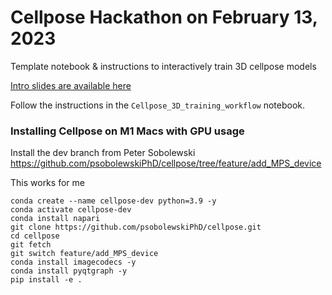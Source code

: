 # Cellpose Hackathon on February 13, 2023
Template notebook &amp; instructions to interactively train 3D cellpose models

[Intro slides are available here](https://docs.google.com/presentation/d/1IIxVK1mCvI2eoq3HV5Ro3bzcJVO1_cM6LRWOqEPGiwY/edit#slide=id.g2072dd8912e_0_238)

Follow the instructions in the `Cellpose_3D_training_workflow` notebook.



### Installing Cellpose on M1 Macs with GPU usage
Install the dev branch from Peter Sobolewski https://github.com/psobolewskiPhD/cellpose/tree/feature/add_MPS_device 

This works for me
```
conda create --name cellpose-dev python=3.9 -y
conda activate cellpose-dev
conda install napari
git clone https://github.com/psobolewskiPhD/cellpose.git
cd cellpose 
git fetch
git switch feature/add_MPS_device 
conda install imagecodecs -y
conda install pyqtgraph -y
pip install -e .
```



